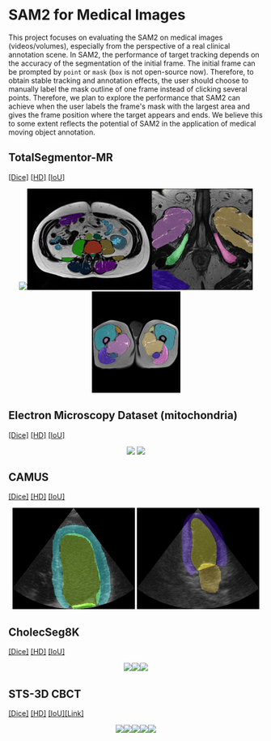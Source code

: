 # SAM2 for Medical Images

This project focuses on evaluating the SAM2 on medical images (videos/volumes), especially from the perspective of a real clinical annotation scene. In SAM2, the performance of target tracking depends on the accuracy of the segmentation of the initial frame. The initial frame can be prompted by `point` or `mask` (`box` is not open-source now). Therefore, to obtain stable tracking and annotation effects, the user should choose to manually label the mask outline of one frame instead of clicking several points. Therefore, we plan to explore the performance that SAM2 can achieve when the user labels the frame's mask with the largest area and gives the frame position where the target appears and ends. We believe this to some extent reflects the potential of SAM2 in the application of medical moving object annotation.


## TotalSegmentor-MR
[[Dice]](https://github.com/yuhoo0302/SAM2-for-Medical-Images/blob/main/results/results_mr1.png) [[HD]](https://github.com/yuhoo0302/SAM2-for-Medical-Images/blob/main/results/results_mr2.png) [[IoU]](https://github.com/yuhoo0302/SAM2-for-Medical-Images/blob/main/results/results_mr3.png)
<div align="center">
<img src="https://github.com/yuhoo0302/SAM2-for-Medical-Images/blob/main/videos/totalsegmentor-mr1.gif" height="200"><img src="https://github.com/yuhoo0302/SAM2-for-Medical-Images/blob/main/videos/totalsegmentor-mr2.gif" height="200"><img src="https://github.com/yuhoo0302/SAM2-for-Medical-Images/blob/main/videos/totalsegmentor-mr3.gif" height="200"><img src="https://github.com/yuhoo0302/SAM2-for-Medical-Images/blob/main/videos/totalsegmentor-mr4.gif" height="200">
</div>

## Electron Microscopy Dataset (mitochondria)
[[Dice]](https://github.com/yuhoo0302/SAM2-for-Medical-Images/blob/main/results/results_em1.png) [[HD]](https://github.com/yuhoo0302/SAM2-for-Medical-Images/blob/main/results/results_em2.png) [[IoU]](https://github.com/yuhoo0302/SAM2-for-Medical-Images/blob/main/results/results_em3.png)
<div align="center">
<img src="https://github.com/yuhoo0302/SAM2-for-Medical-Images/blob/main/videos/mitochondria_em1.gif" height="200"> <img src="https://github.com/yuhoo0302/SAM2-for-Medical-Images/blob/main/videos/mitochondria_em2.gif" height="200">
</div>


## CAMUS
[[Dice]](https://github.com/yuhoo0302/SAM2-for-Medical-Images/blob/main/results/results_camus1.png) [[HD]](https://github.com/yuhoo0302/SAM2-for-Medical-Images/blob/main/results/results_camus2.png) [[IoU]](https://github.com/yuhoo0302/SAM2-for-Medical-Images/blob/main/results/results_camus3.png)
<div align="center">
<img src="https://github.com/yuhoo0302/SAM2-for-Medical-Images/blob/main/videos/camus-us1.gif" height="200"> <img src="https://github.com/yuhoo0302/SAM2-for-Medical-Images/blob/main/videos/camus-us2.gif" height="200">
</div>


## CholecSeg8K
[[Dice]](https://github.com/yuhoo0302/SAM2-for-Medical-Images/blob/main/results/results_CholecSeg8K1.png) [[HD]](https://github.com/yuhoo0302/SAM2-for-Medical-Images/blob/main/results/results_CholecSeg8K2.png) [[IoU]](https://github.com/yuhoo0302/SAM2-for-Medical-Images/blob/main/results/results_CholecSeg8K3.png)
<div align="center">
<img src="https://github.com/yuhoo0302/SAM2-for-Medical-Images/blob/main/videos/CholecSeg8K-1.gif" height="150"><img src="https://github.com/yuhoo0302/SAM2-for-Medical-Images/blob/main/videos/CholecSeg8K-2.gif" height="150"><img src="https://github.com/yuhoo0302/SAM2-for-Medical-Images/blob/main/videos/CholecSeg8K-3.gif" height="150">
</div>

## STS-3D CBCT
[[Dice]](https://github.com/yuhoo0302/SAM2-for-Medical-Images/blob/main/results/results_CBCT1.png) [[HD]](https://github.com/yuhoo0302/SAM2-for-Medical-Images/blob/main/results/results_CBCT2.png) [[IoU]](https://github.com/yuhoo0302/SAM2-for-Medical-Images/blob/main/results/results_CBCT3.png)[[Link]](https://tianchi.aliyun.com/competition/entrance/532087)
<div align="center">
<img src="https://github.com/yuhoo0302/SAM2-for-Medical-Images/blob/main/videos/sts_cbct1.gif" height="150"><img src="https://github.com/yuhoo0302/SAM2-for-Medical-Images/blob/main/videos/sts_cbct2.gif" height="150"><img src="https://github.com/yuhoo0302/SAM2-for-Medical-Images/blob/main/videos/sts_cbct3.gif" height="150"><img src="https://github.com/yuhoo0302/SAM2-for-Medical-Images/blob/main/videos/sts_cbct4.gif" height="150"><img src="https://github.com/yuhoo0302/SAM2-for-Medical-Images/blob/main/videos/sts_cbct5.gif" height="150">
</div>

